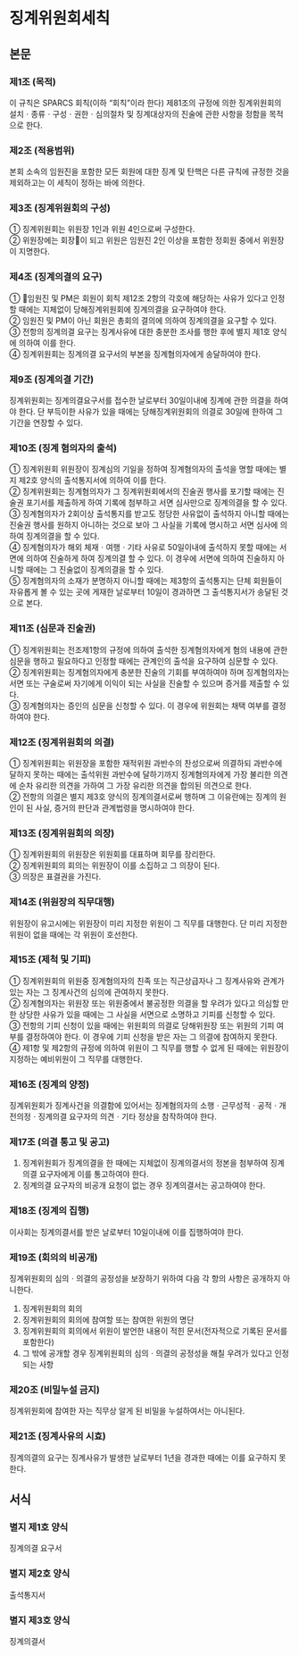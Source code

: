 # 징계위원회세칙

## 본문

### 제1조 (목적)

이 규칙은 SPARCS 회칙(이하 “회칙”이라 한다) 제81조의 규정에 의한 징계위원회의 설치ㆍ종류ㆍ구성ㆍ권한ㆍ심의절차 및 징계대상자의 진술에 관한 사항을 정함을 목적으로 한다.

### 제2조 (적용범위)

본회 소속의 임원진을 포함한 모든 회원에 대한 징계 및 탄핵은 다른 규칙에 규정한 것을 제외하고는 이 세칙이 정하는 바에 의한다.

### 제3조 (징계위원회의 구성)

① 징계위원회는 위원장 1인과 위원 4인으로써 구성한다.  
② 위원장에는 회장이 되고 위원은 임원진 2인 이상을 포함한 정회원 중에서 위원장이 지명한다.

### 제4조 (징계의결의 요구)

① 임원진 및 PM은 회원이 회칙 제12조 2항의 각호에 해당하는 사유가 있다고 인정할 때에는 지체없이 당해징계위원회에 징계의결을 요구하여야 한다.  
② 임원진 및 PM이 아닌 회원은 총회의 결의에 의하여 징계의결을 요구할 수 있다.  
③ 전항의 징계의결 요구는 징계사유에 대한 충분한 조사를 행한 후에 별지 제1호 양식에 의하여 이를 한다.  
④ 징계위원회는 징계의결 요구서의 부본을 징계혐의자에게 송달하여야 한다.

### 제9조 (징계의결 기간)

징계위원회는 징계의결요구서를 접수한 날로부터 30일이내에 징계에 관한 의결을 하여야 한다. 단 부득이한 사유가 있을 때에는 당해징계위원회의 의결로 30일에 한하여 그 기간을 연장할 수 있다.

### 제10조 (징계 혐의자의 출석)

① 징계위원회 위원장이 징계심의 기일을 정하여 징계혐의자의 출석을 명할 때에는 별지 제2호 양식의 출석통지서에 의하여 이를 한다.  
② 징계위원회는 징계혐의자가 그 징계위원회에서의 진술권 행사를 포기할 때에는 진술권 포기서를 제출하게 하여 기록에 첨부하고 서면 심사만으로 징계의결을 할 수 있다.  
③ 징계혐의자가 2회이상 출석통지를 받고도 정당한 사유없이 출석하지 아니할 때에는 진술권 행사를 원하지 아니하는 것으로 보아 그 사실을 기록에 명시하고 서면 심사에 의하여 징계의결을 할 수 있다.  
④ 징계혐의자가 해외 체재ㆍ여행ㆍ기타 사유로 50일이내에 출석하지 못할 때에는 서면에 의하여 진술하게 하여 징계의결 할 수 있다. 이 경우에 서면에 의하여 진술하지 아니할 때에는 그 진술없이 징계의결을 할 수 있다.  
⑤ 징계혐의자의 소재가 분명하지 아니할 때에는 제3항의 출석통지는 단체 회원들이 자유롭게 볼 수 있는 곳에 게재한 날로부터 10일이 경과하면 그 출석통지서가 송달된 것으로 본다.

### 제11조 (심문과 진술권)

① 징계위원회는 전조제1항의 규정에 의하여 출석한 징계혐의자에게 혐의 내용에 관한 심문을 행하고 필요하다고 인정할 때에는 관계인의 출석을 요구하여 심문할 수 있다.  
② 징계위원회는 징계혐의자에게 충분한 진술의 기회를 부여하여야 하며 징계혐의자는 서면 또는 구술로써 자기에게 이익이 되는 사실을 진술할 수 있으며 증거를 제출할 수 있다.  
③ 징계혐의자는 증인의 심문을 신청할 수 있다. 이 경우에 위원회는 채택 여부를 결정하여야 한다.

### 제12조 (징계위원회의 의결)

① 징계위원회는 위원장을 포함한 재적위원 과반수의 찬성으로써 의결하되 과반수에 달하지 못하는 때에는 출석위원 과반수에 달하기까지 징계혐의자에게 가장 불리한 의견에 순차 유리한 의견을 가하여 그 가장 유리한 의견을 합의된 의견으로 한다.  
② 전항의 의결은 별지 제3호 양식의 징계의결서로써 행하며 그 이유란에는 징계의 원인이 된 사실, 증거의 판단과 관계법령을 명시하여야 한다.

### 제13조 (징계위원회의 의장)

① 징계위원회의 위원장은 위원회를 대표하며 회무를 장리한다.  
② 징계위원회의 회의는 위원장이 이를 소집하고 그 의장이 된다.  
③ 의장은 표결권을 가진다.

### 제14조 (위원장의 직무대행)

위원장이 유고시에는 위원장이 미리 지정한 위원이 그 직무를 대행한다. 단 미리 지정한 위원이 없을 때에는 각 위원이 호선한다.

### 제15조 (제척 및 기피)

① 징계위원회의 위원중 징계혐의자의 친족 또는 직근상급자나 그 징계사유와 관계가 있는 자는 그 징계사건의 심의에 관여하지 못한다.  
② 징계혐의자는 위원장 또는 위원중에서 불공정한 의결을 할 우려가 있다고 의심할 만한 상당한 사유가 있을 때에는 그 사실을 서면으로 소명하고 기피를 신청할 수 있다.  
③ 전항의 기피 신청이 있을 때에는 위원회의 의결로 당해위원장 또는 위원의 기피 여부를 결정하여야 한다. 이 경우에 기피 신청을 받은 자는 그 의결에 참여하지 못한다.  
④ 제1항 및 제2항의 규정에 의하여 위원이 그 직무를 행할 수 없게 된 때에는 위원장이 지정하는 예비위원이 그 직무를 대행한다.

### 제16조 (징계의 양정)

징계위원회가 징계사건을 의결함에 있어서는 징계혐의자의 소행ㆍ근무성적ㆍ공적ㆍ개전의정ㆍ징계의결 요구자의 의견ㆍ기타 정상을 참작하여야 한다.

### 제17조 (의결 통고 및 공고)

1. 징계위원회가 징계의결을 한 때에는 지체없이 징계의결서의 정본을 첨부하여 징계의결 요구자에게 이를 통고하여야 한다.
2. 징계의결 요구자의 비공개 요청이 없는 경우 징계의결서는 공고하여야 한다.

### 제18조 (징계의 집행)

이사회는 징계의결서를 받은 날로부터 10일이내에 이를 집행하여야 한다.

### 제19조 (회의의 비공개)

징계위원회의 심의ㆍ의결의 공정성을 보장하기 위하여 다음 각 항의 사항은 공개하지 아니한다.

1. 징계위원회의 회의
2. 징계위원회의 회의에 참여할 또는 참여한 위원의 명단
3. 징계위원회의 회의에서 위원이 발언한 내용이 적힌 문서(전자적으로 기록된 문서를 포함한다)
4. 그 밖에 공개할 경우 징계위원회의 심의ㆍ의결의 공정성을 해칠 우려가 있다고 인정되는 사항

### 제20조 (비밀누설 금지)

징계위원회에 참여한 자는 직무상 알게 된 비밀을 누설하여서는 아니된다.

### 제21조 (징계사유의 시효)

징계의결의 요구는 징계사유가 발생한 날로부터 1년을 경과한 때에는 이를 요구하지 못한다.

## 서식

### 별지 제1호 양식

징계의결 요구서

### 별지 제2호 양식

출석통지서

### 별지 제3호 양식

징계의결서
